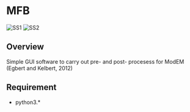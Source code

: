 # MFB
![SS1](https://user-images.githubusercontent.com/62272721/149767139-ca5f9ed0-e652-457a-850f-d86f37ece25d.png)
![SS2](https://user-images.githubusercontent.com/62272721/149767262-2c74b5d9-d618-4099-ac5d-05501586095d.png)

## Overview
Simple GUI software to carry out pre- and post- procesess for ModEM (Egbert and Kelbert, 2012)

## Requirement
- python3.*
